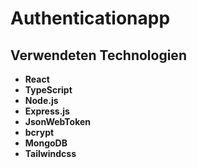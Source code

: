 # Authenticationapp

## Verwendeten Technologien
- **React**
- **TypeScript**
- **Node.js**
- **Express.js**
- **JsonWebToken**
- **bcrypt**
- **MongoDB**
- **Tailwindcss**
